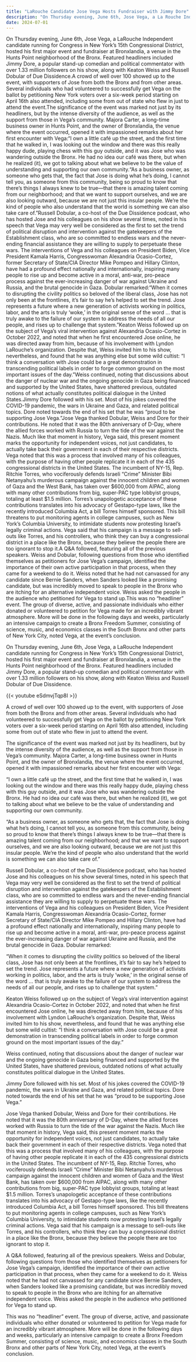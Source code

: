 ```yaml
---
title: "LaRouche Candidate Jose Vega Hosts Fundraiser with Jimmy Dore"
description: "On Thursday evening, June 6th, Jose Vega, a La Rouche Independent candidate running for Congress in New York’s 15th Congressional District, hosted his first major event and fundraiser at Bronxlandia,...."
date: 2024-07-01
---
```


On Thursday evening, June 6th, Jose Vega, a LaRouche Independent candidate running for Congress in New York’s 15th Congressional District, hosted his first major event and fundraiser at Bronxlandia, a venue in the Hunts Point neighborhood of the Bronx. Featured headliners included Jimmy Dore, a popular stand-up comedian and political commentator with over 1.33 million followers on his show, along with Keaton Weiss and Russell Dobular of Due Dissidence.A crowd of well over 100 showed up to the event, with supporters of Jose from both the Bronx and from other areas. Several individuals who had volunteered to successfully get Vega on the ballot by petitioning New York voters over a six-week period starting on April 16th also attended, including some from out of state who flew in just to attend the event.The significance of the event was marked not just by its headliners, but by the intense diversity of the audience, as well as the support from those in Vega’s community. Majora Carter, a long-time business owner in Hunts Point, and the owner of Bronxlandia, the venue where the event occurred, opened it with impassioned remarks about her first encounter with Vega:“I own a little café up the street, and the first time that he walked in, I was looking out the window and there was this really happy dude, playing chess with this guy outside, and it was Jose who was wandering outside the Bronx. He had no idea our café was there, but when he realized (it), we got to talking about what we believe to be the value of understanding and supporting our own community.“As a business owner, as someone who gets that, the fact that Jose is doing what he’s doing, I cannot tell you, as someone from this community, being so proud to know that there’s things I always knew to be true—that there is amazing talent coming from our neighborhood; and that we want to support ourselves, and we are also looking outward, because we are not just this insular people. We’re the kind of people who also understand that the world is something we can also take care of.”Russell Dobular, a co-host of the Due Dissidence podcast, who has hosted Jose and his colleagues on his show several times, noted in his speech that Vega may very well be considered as the first to set the trend of political disruption and intervention against the gatekeepers of the Establishment class, who are so committed to endless wars and the never-ending financial assistance they are willing to supply to perpetuate these wars. The interventions of Vega and his colleagues on President Biden, Vice President Kamala Harris, Congresswoman Alexandria Ocasio-Cortez, former Secretary of State/CIA Director Mike Pompeo and Hillary Clinton, have had a profound effect nationally and internationally, inspiring many people to rise up and become active in a moral, anti-war, pro-peace process against the ever-increasing danger of war against Ukraine and Russia, and the brutal genocide in Gaza. Dobular remarked:“When it comes to disrupting the civility politics so beloved of the liberal class, Jose has not only been at the frontlines, it’s fair to say he’s helped to set the trend. Jose represents a future where a new generation of activists working in politics, labor, and the arts is truly ‘woke,’ in the original sense of the word … that is truly awake to the failure of our system to address the needs of all our people, and rises up to challenge that system.”Keaton Weiss followed up on the subject of Vega’s viral intervention against Alexandria Ocasio-Cortez in October 2022, and noted that when he first encountered Jose online, he was directed away from him, because of his involvement with Lyndon LaRouche’s organization. Despite that, Weiss invited him to his show, nevertheless, and found that he was anything else but some wild cultist: “I think a conversation with Jose could be a great demonstration in transcending political labels in order to forge common ground on the most important issues of the day.”Weiss continued, noting that discussions about the danger of nuclear war and the ongoing genocide in Gaza being financed and supported by the United States, have shattered previous, outdated notions of what actually constitutes political dialogue in the United States.Jimmy Dore followed with his set. Most of his jokes covered the COVID-19 pandemic, the wars in Ukraine and Gaza, and related political topics. Dore noted towards the end of his set that he was “proud to be supporting Jose Vega.”Jose Vega thanked Dobular, Weiss and Dore for their contributions. He noted that it was the 80th anniversary of D-Day, where the allied forces worked with Russia to turn the tide of the war against the Nazis. Much like that moment in history, Vega said, this present moment marks the opportunity for independent voices, not just candidates, to actually take back their government in each of their respective districts. Vega noted that this was a process that involved many of his colleagues, with the purpose of having other people replicate it in each of the 435 congressional districts in the United States. The incumbent of NY-15, Rep. Ritchie Torres, who vociferously defends Israeli “Crime” Minister Bibi Netanyahu’s murderous campaign against the innocent children and women of Gaza and the West Bank, has taken over $600,000 from AIPAC, along with many other contributions from big, super-PAC type lobbyist groups, totaling at least $1.5 million. Torres’s unapologetic acceptance of these contributions translates into his advocacy of Gestapo-type laws, like the recently introduced Columbia Act, a bill Torres himself sponsored. This bill threatens to put monitoring agents in college campuses, such as New York’s Columbia University, to intimidate students now protesting Israel’s legally criminal actions. Vega said that his campaign is a message to sell-outs like Torres, and his controllers, who think they can buy a congressional district in a place like the Bronx, because they believe the people there are too ignorant to stop it.A Q&A followed, featuring all of the previous speakers. Weiss and Dobular, following questions from those who identified themselves as petitioners for Jose Vega’s campaign, identified the importance of their own active participation in that process, when they came for a weekend to do it. Weiss noted that he had not canvassed for any candidate since Bernie Sanders, when Sanders looked like a promising candidate, but was incredibly moved to speak to people in the Bronx who are itching for an alternative independent voice. Weiss asked the people in the audience who petitioned for Vega to stand up.This was no “headliner” event. The group of diverse, active, and passionate individuals who either donated or volunteered to petition for Vega made for an incredibly vibrant atmosphere. More will be done in the following days and weeks, particularly an intensive campaign to create a Bronx Freedom Summer, consisting of science, music, and economics classes in the South Bronx and other parts of New York City, noted Vega, at the event’s conclusion.

On Thursday evening, June 6th, Jose Vega, a LaRouche Independent candidate running for Congress in New York’s 15th Congressional District, hosted his first major event and fundraiser at Bronxlandia, a venue in the Hunts Point neighborhood of the Bronx. Featured headliners included Jimmy Dore, a popular stand-up comedian and political commentator with over 1.33 million followers on his show, along with Keaton Weiss and Russell Dobular of Due Dissidence.

{{< youtube eSdmvjTqp8I >}}

A crowd of well over 100 showed up to the event, with supporters of Jose from both the Bronx and from other areas. Several individuals who had volunteered to successfully get Vega on the ballot by petitioning New York voters over a six-week period starting on April 16th also attended, including some from out of state who flew in just to attend the event.

The significance of the event was marked not just by its headliners, but by the intense diversity of the audience, as well as the support from those in Vega’s community. Majora Carter, a long-time business owner in Hunts Point, and the owner of Bronxlandia, the venue where the event occurred, opened it with impassioned remarks about her first encounter with Vega:

“I own a little café up the street, and the first time that he walked in, I was looking out the window and there was this really happy dude, playing chess with this guy outside, and it was Jose who was wandering outside the Bronx. He had no idea our café was there, but when he realized (it), we got to talking about what we believe to be the value of understanding and supporting our own community.

“As a business owner, as someone who gets that, the fact that Jose is doing what he’s doing, I cannot tell you, as someone from this community, being so proud to know that there’s things I always knew to be true—that there is amazing talent coming from our neighborhood; and that we want to support ourselves, and we are also looking outward, because we are not just this insular people. We’re the kind of people who also understand that the world is something we can also take care of.”

Russell Dobular, a co-host of the Due Dissidence podcast, who has hosted Jose and his colleagues on his show several times, noted in his speech that Vega may very well be considered as the first to set the trend of political disruption and intervention against the gatekeepers of the Establishment class, who are so committed to endless wars and the never-ending financial assistance they are willing to supply to perpetuate these wars. The interventions of Vega and his colleagues on President Biden, Vice President Kamala Harris, Congresswoman Alexandria Ocasio-Cortez, former Secretary of State/CIA Director Mike Pompeo and Hillary Clinton, have had a profound effect nationally and internationally, inspiring many people to rise up and become active in a moral, anti-war, pro-peace process against the ever-increasing danger of war against Ukraine and Russia, and the brutal genocide in Gaza. Dobular remarked:

“When it comes to disrupting the civility politics so beloved of the liberal class, Jose has not only been at the frontlines, it’s fair to say he’s helped to set the trend. Jose represents a future where a new generation of activists working in politics, labor, and the arts is truly ‘woke,’ in the original sense of the word … that is truly awake to the failure of our system to address the needs of all our people, and rises up to challenge that system.”

Keaton Weiss followed up on the subject of Vega’s viral intervention against Alexandria Ocasio-Cortez in October 2022, and noted that when he first encountered Jose online, he was directed away from him, because of his involvement with Lyndon LaRouche’s organization. Despite that, Weiss invited him to his show, nevertheless, and found that he was anything else but some wild cultist: “I think a conversation with Jose could be a great demonstration in transcending political labels in order to forge common ground on the most important issues of the day.”

Weiss continued, noting that discussions about the danger of nuclear war and the ongoing genocide in Gaza being financed and supported by the United States, have shattered previous, outdated notions of what actually constitutes political dialogue in the United States.

Jimmy Dore followed with his set. Most of his jokes covered the COVID-19 pandemic, the wars in Ukraine and Gaza, and related political topics. Dore noted towards the end of his set that he was “proud to be supporting Jose Vega.”

Jose Vega thanked Dobular, Weiss and Dore for their contributions. He noted that it was the 80th anniversary of D-Day, where the allied forces worked with Russia to turn the tide of the war against the Nazis. Much like that moment in history, Vega said, this present moment marks the opportunity for independent voices, not just candidates, to actually take back their government in each of their respective districts. Vega noted that this was a process that involved many of his colleagues, with the purpose of having other people replicate it in each of the 435 congressional districts in the United States. The incumbent of NY-15, Rep. Ritchie Torres, who vociferously defends Israeli “Crime” Minister Bibi Netanyahu’s murderous campaign against the innocent children and women of Gaza and the West Bank, has taken over $600,000 from AIPAC, along with many other contributions from big, super-PAC type lobbyist groups, totaling at least $1.5 million. Torres’s unapologetic acceptance of these contributions translates into his advocacy of Gestapo-type laws, like the recently introduced Columbia Act, a bill Torres himself sponsored. This bill threatens to put monitoring agents in college campuses, such as New York’s Columbia University, to intimidate students now protesting Israel’s legally criminal actions. Vega said that his campaign is a message to sell-outs like Torres, and his controllers, who think they can buy a congressional district in a place like the Bronx, because they believe the people there are too ignorant to stop it.

A Q&A followed, featuring all of the previous speakers. Weiss and Dobular, following questions from those who identified themselves as petitioners for Jose Vega’s campaign, identified the importance of their own active participation in that process, when they came for a weekend to do it. Weiss noted that he had not canvassed for any candidate since Bernie Sanders, when Sanders looked like a promising candidate, but was incredibly moved to speak to people in the Bronx who are itching for an alternative independent voice. Weiss asked the people in the audience who petitioned for Vega to stand up.

This was no “headliner” event. The group of diverse, active, and passionate individuals who either donated or volunteered to petition for Vega made for an incredibly vibrant atmosphere. More will be done in the following days and weeks, particularly an intensive campaign to create a Bronx Freedom Summer, consisting of science, music, and economics classes in the South Bronx and other parts of New York City, noted Vega, at the event’s conclusion.
